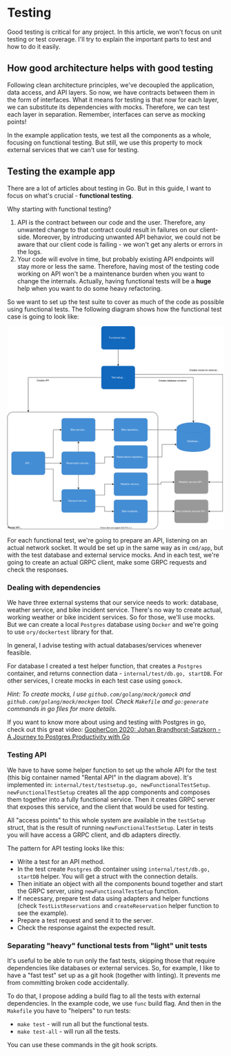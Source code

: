 # Testing

Good testing is critical for any project. In this article, we won't focus on unit testing or test coverage. I'll try to explain the important parts to test and how to do it easily.

## How good architecture helps with good testing

Following clean architecture principles, we've decoupled the application, data access, and API layers. So now, we have contracts between them in the form of interfaces.
What it means for testing is that now for each layer, we can substitute its dependencies with mocks. Therefore, we can test each layer in separation. Remember, interfaces can serve as mocking points!

In the example application tests, we test all the components as a whole, focusing on functional testing. But still, we use this property to mock external services that we can't use for testing.

## Testing the example app

There are a lot of articles about testing in Go. But in this guide, I want to focus on what's crucial - **functional testing**.

Why starting with functional testing?

1. API is the contract between our code and the user. Therefore, any unwanted change to that contract could result in failures on our client-side. Moreover, by introducing unwanted API behavior, we could not be aware that our client code is failing - we won't get any alerts or errors in the logs.
2. Your code will evolve in time, but probably existing API endpoints will stay more or less the same. Therefore, having most of the testing code working on API won't be a maintenance burden when you want to change the internals. Actually, having functional tests will be a **huge** help when you want to do some heavy refactoring.

So we want to set up the test suite to cover as much of the code as possible using functional tests. The following diagram shows how the functional test case is going to look like:

![Tests design](test-components.svg)

For each functional test, we're going to prepare an API, listening on an actual network socket. It would be set up in the same way as in `cmd/app`, but with the test database and external service mocks. And in each test, we're going to create an actual GRPC client, make some GRPC requests and check the responses.

### Dealing with dependencies

We have three external systems that our service needs to work: database, weather service, and bike incident service. There's no way to create actual, working weather or bike incident services. So for those, we'll use mocks. But we can create a local `Postgres` database using `Docker` and we're going to use `ory/dockertest` library for that.

In general, I advise testing with actual databases/services whenever feasible.

For database I created a test helper function, that creates a `Postgres` container, and returns connection data - `internal/test/db.go, startDB`. For other services, I create mocks in each test case using `gomock`.

*Hint: To create mocks, I use `github.com/golang/mock/gomock` and `github.com/golang/mock/mockgen` tool. Check `Makefile` and `go:generate` commands in go files for more details.*

If you want to know more about using and testing with Postgres in go, check out this great video: [GopherCon 2020: Johan Brandhorst-Satzkorn - A Journey to Postgres Productivity with Go](https://www.youtube.com/watch?v=AgHdVPSty7k)

### Testing API

We have to have some helper function to set up the whole API for the test (this big container named "Rental API" in the diagram above). It's implemented in: `internal/test/testsetup.go, newFunctionalTestSetup`. `newFunctionalTestSetup` creates all the app components and composes them together into a fully functional service. Then it creates GRPC server that exposes this service, and the client that would be used for testing. 

All "access points" to this whole system are available in the `testSetup` struct, that is the result of running `newFunctionalTestSetup`. Later in tests you will have access a GRPC client, and db adapters directly.

The pattern for API testing looks like this:

- Write a test for an API method.
- In the test create `Postgres` db container using `internal/test/db.go, startDB` helper. You will get a struct with the connection details.
- Then initiate an object with all the components bound together and start the GRPC server, using `newFunctionalTestSetup` function.
- If necessary, prepare test data using adapters and helper functions (check `TestListReservations` and `createReservation` helper function to see the example).
- Prepare a test request and send it to the server.
- Check the response against the expected result.

### Separating "heavy" functional tests from "light" unit tests

It's useful to be able to run only the fast tests, skipping those that require dependencies like databases or external services. So, for example, I like to have a "fast test" set up as a git hook (together with linting).
It prevents me from committing broken code accidentally.

To do that, I propose adding a build flag to all the tests with external dependencies. In the example code, we use `func` build flag. And then in the `Makefile` you have to "helpers" to run tests:

- `make test` - will run all but the functional tests.
- `make test-all` - will run all the tests.

You can use these commands in the git hook scripts.
